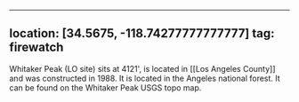 
---
location: [34.5675, -118.74277777777777]
tag: firewatch
---

Whitaker Peak (LO site) sits at 4121', is located in [[Los Angeles County]] and was constructed in 1988. It is located in the Angeles national forest. It can be found on the Whitaker Peak USGS topo map.
